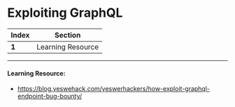 # Exploiting GraphQL 

Index | Section
--- | ---
**1** | Learning Resource

___


#### Learning Resource: 

* https://blog.yeswehack.com/yeswerhackers/how-exploit-graphql-endpoint-bug-bounty/